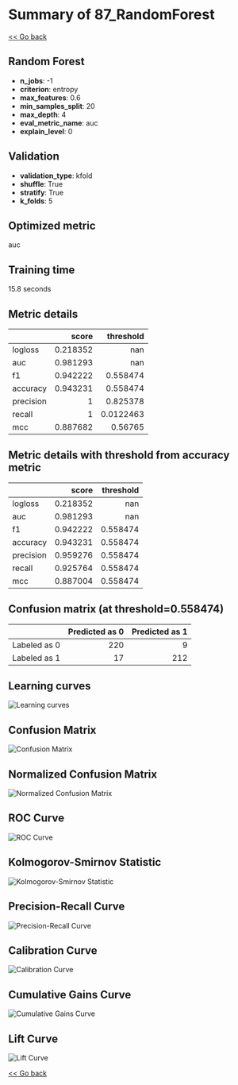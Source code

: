 # Summary of 87_RandomForest

[<< Go back](../README.md)


## Random Forest
- **n_jobs**: -1
- **criterion**: entropy
- **max_features**: 0.6
- **min_samples_split**: 20
- **max_depth**: 4
- **eval_metric_name**: auc
- **explain_level**: 0

## Validation
 - **validation_type**: kfold
 - **shuffle**: True
 - **stratify**: True
 - **k_folds**: 5

## Optimized metric
auc

## Training time

15.8 seconds

## Metric details
|           |    score |   threshold |
|:----------|---------:|------------:|
| logloss   | 0.218352 | nan         |
| auc       | 0.981293 | nan         |
| f1        | 0.942222 |   0.558474  |
| accuracy  | 0.943231 |   0.558474  |
| precision | 1        |   0.825378  |
| recall    | 1        |   0.0122463 |
| mcc       | 0.887682 |   0.56765   |


## Metric details with threshold from accuracy metric
|           |    score |   threshold |
|:----------|---------:|------------:|
| logloss   | 0.218352 |  nan        |
| auc       | 0.981293 |  nan        |
| f1        | 0.942222 |    0.558474 |
| accuracy  | 0.943231 |    0.558474 |
| precision | 0.959276 |    0.558474 |
| recall    | 0.925764 |    0.558474 |
| mcc       | 0.887004 |    0.558474 |


## Confusion matrix (at threshold=0.558474)
|              |   Predicted as 0 |   Predicted as 1 |
|:-------------|-----------------:|-----------------:|
| Labeled as 0 |              220 |                9 |
| Labeled as 1 |               17 |              212 |

## Learning curves
![Learning curves](learning_curves.png)
## Confusion Matrix

![Confusion Matrix](confusion_matrix.png)


## Normalized Confusion Matrix

![Normalized Confusion Matrix](confusion_matrix_normalized.png)


## ROC Curve

![ROC Curve](roc_curve.png)


## Kolmogorov-Smirnov Statistic

![Kolmogorov-Smirnov Statistic](ks_statistic.png)


## Precision-Recall Curve

![Precision-Recall Curve](precision_recall_curve.png)


## Calibration Curve

![Calibration Curve](calibration_curve_curve.png)


## Cumulative Gains Curve

![Cumulative Gains Curve](cumulative_gains_curve.png)


## Lift Curve

![Lift Curve](lift_curve.png)



[<< Go back](../README.md)
